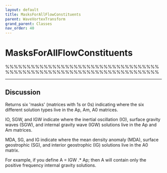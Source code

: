 ```yaml
---
layout: default
title: MasksForAllFlowConstituents
parent: WaveVortexTransform
grand_parent: Classes
nav_order: 40
---
```


#  MasksForAllFlowConstituents

%%%%%%%%%%%%%%%%%%%%%%%%%%%%%%%%%%%%%%%%%%%%%%%%%%%%%%%%%%%%%%%%%%%%%%%%


---

## Discussion

  Returns six 'masks' (matrices with 1s or 0s) indicating where the six
  different solution types live in the Ap, Am, A0 matrices.
 
  IO, SGW, and IGW indicate where the inertial oscillation (IO), surface
  gravity waves (SGW), and internal gravity wave (IGW) solutions live in
  the Ap and Am matrices.
 
  MDA, SG, and IG indicate where the mean density anomaly (MDA), surface
  geostrophic (SG), and interior geostrophic (IG) solutions live in the A0
  matrix.
  
  For example, if you define A = IGW .* Ap; then A will contain only the
  positive frequency internal gravity solutions.
